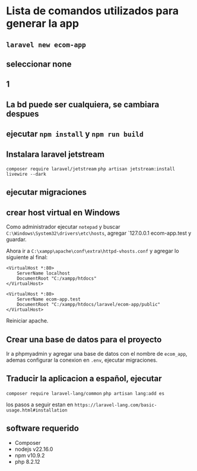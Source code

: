 # Lista de comandos utilizados para generar la app

## `laravel new ecom-app`
## seleccionar none 
## 1
## La bd puede ser cualquiera, se cambiara despues
## ejecutar `npm install` y `npm run build`
## Instalara laravel jetstream 
`composer require laravel/jetstream`
`php artisan jetstream:install livewire --dark`
## ejecutar migraciones

## crear host virtual en Windows
Como administrador ejecutar `notepad` y buscar `C:\Windows\System32\drivers\etc\hosts`, agregar `127.0.0.1       ecom-app.test y guardar.

Ahora ir a `C:\xampp\apache\conf\extra\httpd-vhosts.conf` y agregar lo siguiente al final:
```
<VirtualHost *:80>
    ServerName localhost
    DocumentRoot "C:/xampp/htdocs"
</VirtualHost>

<VirtualHost *:80>
    ServerName ecom-app.test
    DocumentRoot "C:/xampp/htdocs/laravel/ecom-app/public"
</VirtualHost>
```
Reiniciar apache.
## Crear una base de datos para el proyecto
Ir a phpmyadmin y agregar una base de datos con el nombre de `ecom_app`, ademas configurar la conexion en `.env`, ejecutar migraciones.
## Traducir la aplicacion a español, ejecutar

`composer require laravel-lang/common`
`php artisan lang:add es`

los pasos a seguir estan en `https://laravel-lang.com/basic-usage.html#installation`


## software requerido

- Composer
- nodejs v22.16.0
- npm v10.9.2
- php 8.2.12
